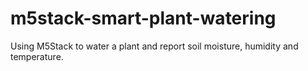 # m5stack-smart-plant-watering
Using M5Stack to water a plant and report soil moisture, humidity and temperature.
